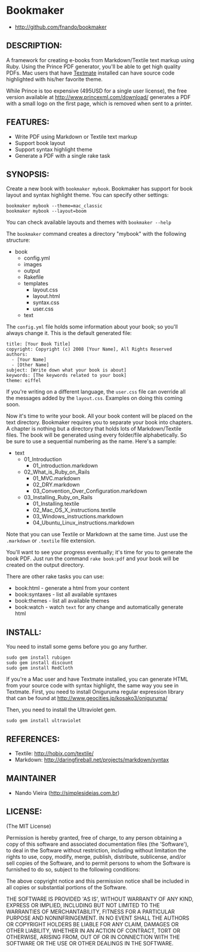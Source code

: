 Bookmaker
=========

* <http://github.com/fnando/bookmaker>

DESCRIPTION:
------------

A framework for creating e-books from Markdown/Textile text markup using Ruby. 
Using the Prince PDF generator, you'll be able to get high quality PDFs.
Mac users that have [Textmate](http://macromates.com) installed can have source 
code highlighted with his/her favorite theme.

While Prince is too expensive (495USD for a single user license), the 
free version available at <http://www.princexml.com/download/> generates
a PDF with a small logo on the first page, which is removed when sent
to a printer.

FEATURES:
---------

* Write PDF using Markdown or Textile text markup
* Support book layout
* Support syntax highlight theme 
* Generate a PDF with a single rake task

SYNOPSIS:
---------

Create a new book with `bookmaker mybook`. Bookmaker has support for book
layout and syntax highlight theme. You can specify other settings:

	bookmaker mybook --theme=mac_classic
	bookmaker mybook --layout=boom

You can check available layouts and themes with `bookmaker --help`

The `bookmaker` command creates a directory "mybook" with the 
following structure:

- book
	- config.yml
	- images
	- output
	- Rakefile
	- templates
		- layout.css
		- layout.html
		- syntax.css
		- user.css
	- text

The `config.yml` file holds some information about your book; so you'll always
change it. This is the default generated file:

	title: [Your Book Title]
	copyright: Copyright (c) 2008 [Your Name], All Rights Reserved
	authors:
	  - [Your Name]
	  - [Other Name]
	subject: [Write down what your book is about]
	keywords: [The keywords related to your book]
	theme: eiffel

If you're writing on a different language, the `user.css` file can override all
the messages added by the `layout.css`. Examples on doing this coming soon.

Now it's time to write your book. All your book content will be placed on the
text directory. Bookmaker requires you to separate your book into chapters. 
A chapter is nothing but a directory that holds lots of Markdown/Textile files.
The book will be generated using every folder/file alphabetically. So be sure 
to use a sequential numbering as the name. Here's a sample:

- text
	- 01_Introduction
		- 01\_introduction.markdown
	- 02\_What\_is\_Ruby\_on\_Rails
		- 01\_MVC.markdown
		- 02\_DRY.markdown
		- 03\_Convention\_Over\_Configuration.markdown
	- 03\_Installing\_Ruby\_on\_Rails
		- 01\_Installing.textile
		- 02\_Mac\_OS\_X\_instructions.textile
		- 03\_Windows\_instructions.markdown
		- 04\_Ubuntu\_Linux\_instructions.markdown

Note that you can use Textile or Markdown at the same time. Just use the 
`.markdown` or `.textile` file extension.

You'll want to see your progress eventually; it's time for you to generate
the book PDF. Just run the command `rake book:pdf` and your book will be 
created on the output directory.

There are other rake tasks you can use:

* book:html - generate a html from your content
* book:syntaxes - list all available syntaxes
* book:themes - list all available themes
* book:watch - watch `text` for any change and automatically generate html

INSTALL:
--------

You need to install some gems before you go any further.

	sudo gem install rubigen
	sudo gem install discount
	sudo gem install RedCloth

If you're a Mac user and have Textmate installed, you can
generate HTML from your source code with syntax highlight,
the same way you see in Textmate. First, you need to install
Oniguruma regular expression library that can be found at 
<http://www.geocities.jp/kosako3/oniguruma/>

Then, you need to install the Ultraviolet gem.

	sudo gem install ultraviolet

REFERENCES:
-----------

- Textile: <http://hobix.com/textile/>
- Markdown: <http://daringfireball.net/projects/markdown/syntax>

MAINTAINER
----------
 
* Nando Vieira (<http://simplesideias.com.br>)

LICENSE:
--------

(The MIT License)

Permission is hereby granted, free of charge, to any person obtaining
a copy of this software and associated documentation files (the
'Software'), to deal in the Software without restriction, including
without limitation the rights to use, copy, modify, merge, publish,
distribute, sublicense, and/or sell copies of the Software, and to
permit persons to whom the Software is furnished to do so, subject to
the following conditions:

The above copyright notice and this permission notice shall be
included in all copies or substantial portions of the Software.

THE SOFTWARE IS PROVIDED 'AS IS', WITHOUT WARRANTY OF ANY KIND,
EXPRESS OR IMPLIED, INCLUDING BUT NOT LIMITED TO THE WARRANTIES OF
MERCHANTABILITY, FITNESS FOR A PARTICULAR PURPOSE AND NONINFRINGEMENT.
IN NO EVENT SHALL THE AUTHORS OR COPYRIGHT HOLDERS BE LIABLE FOR ANY
CLAIM, DAMAGES OR OTHER LIABILITY, WHETHER IN AN ACTION OF CONTRACT,
TORT OR OTHERWISE, ARISING FROM, OUT OF OR IN CONNECTION WITH THE
SOFTWARE OR THE USE OR OTHER DEALINGS IN THE SOFTWARE.